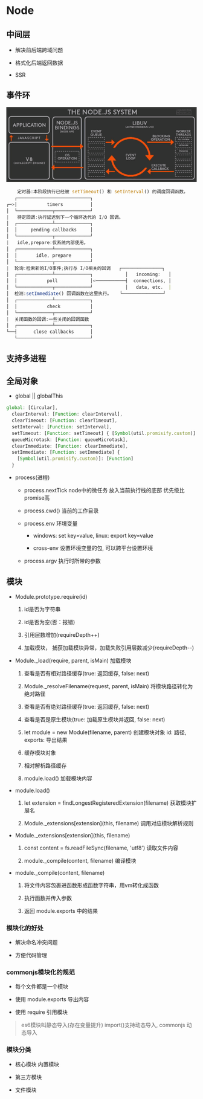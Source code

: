 # Node

## 中间层

- 解决前后端跨域问题

- 格式化后端返回数据

- SSR

## 事件环

![event-loop](./img/event-loop.png)

``````js
    定时器:本阶段执行已经被 setTimeout() 和 setInterval() 的调度回调函数。
   ┌───────────────────────────┐
┌─>│           timers          │ 
│  └─────────────┬─────────────┘
|   待定回调:执行延迟到下一个循环迭代的 I/O 回调。
│  ┌─────────────┴─────────────┐
│  │     pending callbacks     │
│  └─────────────┬─────────────┘
|   idle,prepare:仅系统内部使用。
│  ┌─────────────┴─────────────┐
│  │       idle, prepare       │
│  └─────────────┬─────────────┘      
|  轮询:检索新的I/O事件;执行与 I/O相关的回调   ┌───────────────┐
│  ┌─────────────┴─────────────┐            │   incoming:   │
│  │           poll            │<───────────┤  connections, │
│  └─────────────┬─────────────┘            │   data, etc.  │
│  检测:setImmediate() 回调函数在这里执行。   └───────────────┘
│  ┌─────────────┴─────────────┐      
│  │           check           │
│  └─────────────┬─────────────┘
|  关闭函数的回调:一些关闭的回调函数
│  ┌─────────────┴─────────────┐
└──┤      close callbacks      │
   └───────────────────────────┘
``````

## 支持多进程

## 全局对象

- global || globalThis

``````js
global: [Circular],
  clearInterval: [Function: clearInterval],
  clearTimeout: [Function: clearTimeout],
  setInterval: [Function: setInterval],
  setTimeout: [Function: setTimeout] { [Symbol(util.promisify.custom)]: [Function] },
  queueMicrotask: [Function: queueMicrotask],
  clearImmediate: [Function: clearImmediate],
  setImmediate: [Function: setImmediate] {
    [Symbol(util.promisify.custom)]: [Function]
  }
``````

- process(进程)

  - process.nextTick node中的微任务 放入当前执行栈的底部 优先级比promise高

  - process.cwd()  当前的工作目录

  - process.env 环境变量

    - windows: set key=value, linux: export key=value

    - cross-env 设置环境变量的包, 可以跨平台设置环境

  - process.argv 执行时所带的参数

## 模块

- Module.prototype.require(id)

  1. id是否为字符串

  2. id是否为空(否：报错)

  3. 引用层数增加(requireDepth++)

  4. 加载模块， 捕获加载模块异常，加载失败引用层数减少(requireDepth--)

- Module._load(require, parent, isMain) 加载模块

  1. 查看是否有相对路径缓存(true: 返回缓存, false: next)

  2. Module._resolveFilename(request, parent, isMain) 将模块路径转化为绝对路径

  3. 查看是否有绝对路径缓存(true: 返回缓存, false: next)

  4. 查看是否是原生模块(true: 加载原生模块并返回, false: next)

  5. let module = new Module(filename, parent) 创建模块对象 id: 路径, exports: 导出结果

  6. 缓存模块对象

  7. 相对解析路径缓存

  8. module.load() 加载模块内容

- module.load()
 
  1. let extension = findLongestRegisteredExtension(filename) 获取模块扩展名

  2. Module._extensions[extension](this, filename) 调用对应模块解析规则

- Module._extensions[extension](this, filename)

  1. const content = fs.readFileSync(filename, 'utf8') 读取文件内容

  2. module._compile(content, filename) 编译模块

- module._compile(content, filename) 

  1. 将文件内容包裹进函数形成函数字符串，用vm转化成函数

  2. 执行函数并传入参数

  3. 返回 module.exports 中的结果

### 模块化的好处

- 解决命名冲突问题

- 方便代码管理

### commonjs模块化的规范

- 每个文件都是一个模块

- 使用 module.exports 导出内容

- 使用 require 引用模块

>es6模块叫静态导入(存在变量提升) import()支持动态导入, commonjs 动态导入

### 模块分类

- 核心模块 内置模块

- 第三方模块

- 文件模块